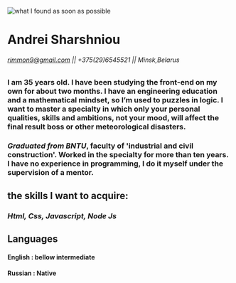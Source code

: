 ![what I found as soon as possible](/rsschool-cv/SIVGA-Phoenix-SV021-2-5.jpg_640x640.jpg")
# **Andrei Sharshniou**
###### rimmon9@gmail.com || +375(29)6545521 || Minsk,Belarus

### I am 35 years old. I have been studying the front-end on my own for about two months. I have an engineering education and a mathematical mindset, so I’m used to puzzles in logic. I want to master a specialty in which only your personal qualities, skills and ambitions, not your mood, will affect the final result boss or other meteorological disasters. <br>
### *Graduated from BNTU*, faculty of 'industrial and civil construction'. Worked in the specialty for more than ten years. I have no experience in programming, I do it myself under the supervision of a mentor.

## the skills I want to acquire: <br>
### *Html, Css, Javascript, Node Js*

## **Languages** 

#### **English** : bellow intermediate <br>
#### **Russian** : Native